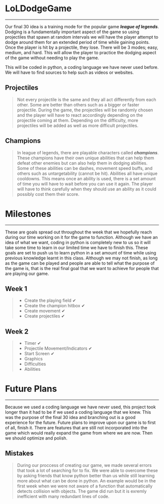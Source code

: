 # LoLDodgeGame

---
 Our final 30 idea is a training mode for the popular game ***league of legends***. Dodging is a fundamentally important aspect of the game so using projectiles that spawn at random intervals we will have the player attempt to dodge around them for an extended period of time while gaining points. Once the player is hit by a projectile, they lose. There will be 3 modes; easy, medium, and hard. This will allow the player to practice the dodging aspect of the game without needing to play the game.

 This will be coded in python, a coding language we have never used before. We will have to find sources to help such as videos or websites. 

## Projectiles
> Not every projectile is the same and they all act differently from each other. Some are better than others such as a bigger or faster projectile. During the game, the projectiles will be randomly chosen and the player will have to react accordingly depending on the projectile coming at them. Depending on the difficulty, more projectiles will be added as well as more difficult projectiles. 

## Champions
> In league of legends, there are playable characters called ***champions***. These champions have their own unique abilities that can help them defeat other enemies but can also help them in dodging abilities. Some of these abilities can be dashes, movement speed buffs, and others such as untargetability (cannot be hit). Abilities all have unique cooldowns. This means once an ability is used, there is a set amount of time you will have to wait before you can use it again. The player will have to think carefully when they should use an ability as it could possibly cost them their score.

# Milestones

---
These are goals spread out throughout the week that we hopefully reach during our time working on it for the game to function. Although we have an idea of what we want, coding in python is completely new to us so it will take some time to learn in our limited time we have to finish this. These goals are set to push us to learn python in a set amount of time while using previous knowledge learnt in this class. Although we may not finish, as long as the game can be played and people are able to tell what the purpose of the game is, that is the real final goal that we want to achieve for people that are playing our game.

## Week 1
> - Create the playing field ✔
> - Create the champion hitbox ✔
> - Create movement ✔
> - Create projectiles ✔

## Week 2
> - Timer ✔
> - Projectile Movement/Indicators ✔
> - Start Screen ✔
> - Graphics
> - Difficulties
> - Abilities

# Future Plans

---
Because we used a coding language we have never used, this project took longer than it had to be if we used a coding language that we knew. This was the purpose of the final 30 idea and branching out is a good experience for the future. Future plans to improve upon our game is to first of all, finish it. There are features that are still not incorporated into the game which would really expand the game from where we are now. Then we should optimize and polish.

## Mistakes
> During our proccess of creating our game, we made several errors that took a lot of searching for to fix. We were able to overcome these by asking friends that know python better than us while still learning more about what can be done in python. An example would be in the first week when we were not aware of a function that automatically detects collision with objects. The game did run but it is exremly inefficient with many redundant lines of code.
